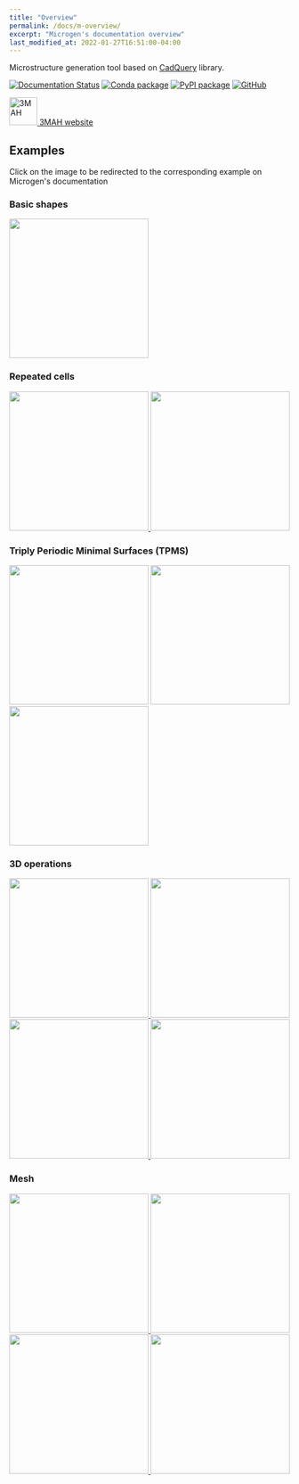 ```yaml
---
title: "Overview"
permalink: /docs/m-overview/
excerpt: "Microgen's documentation overview"
last_modified_at: 2022-01-27T16:51:00-04:00
---
```



Microstructure generation tool based on [CadQuery](https://cadquery.readthedocs.io/en/latest/) library.


[![Documentation Status](https://readthedocs.org/projects/microgen/badge/?version=latest)](https://microgen.readthedocs.io/en/latest/?badge=latest)
[![Conda package](https://anaconda.org/set3mah/microgen/badges/installer/conda.svg)](https://conda.anaconda.org/set3mah/)
[![PyPI package](https://badge.fury.io/py/microgen.svg)](https://pypi.org/project/microgen/1.0/)
[![GitHub](https://badgen.net/badge/icon/github?icon=github&label)](https://github.com/3MAH/microgen)

<a href="https://3mah.github.io"> <img alt="3MAH" src="https://3mah.github.io/assets/images/logo_3mah/3mah_logo_vsmall.png" width="50" > 3MAH website </a>




## Examples
Click on the image to be redirected to the corresponding example on Microgen's documentation

### Basic shapes
<a href="https://microgen.readthedocs.io/en/latest/basic_shapes.html#basic-shapes"> 
    <img src="https://raw.githubusercontent.com/3MAH/microgen/main/docs/_static/shapes.png" height="250">
</a>

### Repeated cells

<a href="https://microgen.readthedocs.io/en/latest/repeated_cells.html#octet-truss"> 
    <img src="https://raw.githubusercontent.com/3MAH/microgen/main/docs/_static/octettruss.png" height="250">
</a>

<a href="https://microgen.readthedocs.io/en/latest/repeated_cells.html#honeycomb"> 
    <img src="https://raw.githubusercontent.com/3MAH/microgen/main/docs/_static/honeycomb.png" height="250">
</a>

### Triply Periodic Minimal Surfaces (TPMS)
<a href="https://microgen.readthedocs.io/en/latest/tpms.html#tpms-available">
    <img src="https://raw.githubusercontent.com/3MAH/microgen/main/docs/_static/tpms.png" height="250"></a>
<a href="https://microgen.readthedocs.io/en/latest/tpms.html#spherical-gyroid">
    <img src="https://raw.githubusercontent.com/3MAH/microgen/main/docs/_static/tpms_sphere.png" height="250">
</a>
<a href="https://microgen.readthedocs.io/en/latest/tpms.html#shell">
    <img src="https://raw.githubusercontent.com/3MAH/microgen/main/docs/_static/tpms_shell.png" height="250">
</a>

### 3D operations
<a href="https://microgen.readthedocs.io/en/latest/3d_operations.html#repeating-unit-geometry">
    <img src="https://raw.githubusercontent.com/3MAH/microgen/main/docs/_static/repeatedGyroid.png" height="250">
</a>
<a href="https://microgen.readthedocs.io/en/latest/3d_operations.html#raster-ellipsoid">
    <img src="https://raw.githubusercontent.com/3MAH/microgen/main/docs/_static/raster.png" height="250">
</a>
<a href="https://microgen.readthedocs.io/en/latest/3d_operations.html#voronoi">
    <img src="https://raw.githubusercontent.com/3MAH/microgen/main/docs/_static/Voronoi.png" height="250">
</a>
<a href="https://microgen.readthedocs.io/en/latest/3d_operations.html#voronoi-gyroid">
    <img src="https://raw.githubusercontent.com/3MAH/microgen/main/docs/_static/voronoi_gyroid.png" height="250">
</a>

### Mesh
<a href="https://microgen.readthedocs.io/en/latest/mesh.html#id1">
    <img src="https://raw.githubusercontent.com/3MAH/microgen/main/docs/_static/Mesh.png" height="250">
</a>
<a href="https://microgen.readthedocs.io/en/latest/mesh.html#periodic-mesh">
    <img src="https://raw.githubusercontent.com/3MAH/microgen/main/docs/_static/meshPeriodic.png" height="250">
</a>
<a href="https://microgen.readthedocs.io/en/latest/mesh.html#mmg">
    <img src="https://raw.githubusercontent.com/3MAH/microgen/main/docs/_static/mmg.png" height="250">
</a>
<a href="https://microgen.readthedocs.io/en/latest/mesh.html#mmg-voronoi">
    <img src="https://raw.githubusercontent.com/3MAH/microgen/main/docs/_static/mmg-voro.png" height="250">
</a>
